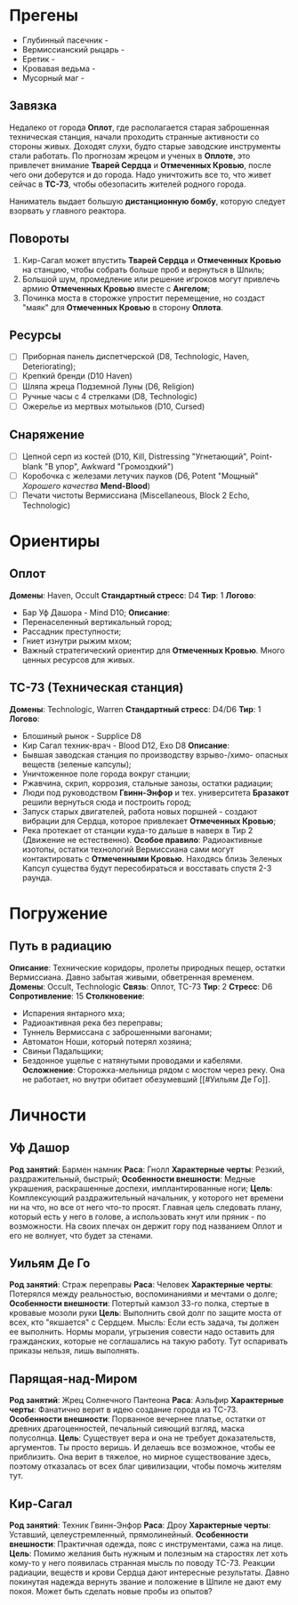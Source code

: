 # Прегены
* Глубинный пасечник - 
* Вермиссианский рыцарь - 
* Еретик - 
* Кровавая ведьма - 
* Мусорный маг - 

## Завязка
Недалеко от города **Оплот**, где располагается старая заброшенная техническая станция, начали проходить странные активности со стороны живых. Доходят слухи, будто старые заводские инструменты стали работать. По прогнозам жрецом и ученых в **Оплоте**, это привлечет внимание **Тварей Сердца** и **Отмеченных Кровью**, после чего они доберутся и до города. Надо уничтожить все то, что живет сейчас в **ТС-73**, чтобы обезопасить жителей родного города.

Наниматель выдает большую **дистанционную бомбу**, которую следует взорвать у главного реактора.
## Повороты
1. Кир-Сагал может впустить **Тварей Сердца** и **Отмеченных Кровью** на станцию, чтобы собрать больше проб и вернуться в Шпиль;
2. Большой шум, промедление или решение игроков могут привлечь армию **Отмеченных Кровью** вместе с **Ангелом**;
3. Починка моста в сторожке упростит перемещение, но создаст "маяк" для **Отмеченных Кровью** в сторону **Оплота**.

## Ресурсы
- [ ] Приборная панель диспетчерской (D8, Technologic, Haven, Deteriorating);
- [ ] Крепкий бренди (D10 Haven)
- [ ] Шляпа жреца Подземной Луны (D6, Religion)
- [ ] Ручные часы с 4 стрелками (D8, Technologic)
- [ ] Ожерелье из мертвых мотыльков (D10, Cursed)
## Снаряжение
- [ ] Цепной серп из костей (D10, Kill, Distressing "Угнетающий", Point-blank "В упор", Awkward "Громоздкий")
- [ ] Коробочка с железами летучих пауков (D6, Potent "Мощный" *Хорошего качества* **Mend-Blood**)
- [ ] Печати чистоты Вермиссиана (Miscellaneous, Block 2 Echo, Technologic)

# Ориентиры
## Оплот
**Домены**: Haven, Occult
**Стандартный стресс**: D4
**Тир**: 1
**Логово**:
* Бар Уф Дашора - Mind D10;
**Описание**: 
* Перенаселенный вертикальный город;
* Рассадник преступности;
* Гниет изнутри рыжим мхом;
* Важный стратегический ориентир для **Отмеченных Кровью**. Много ценных ресурсов для живых.

## ТС-73 (Техническая станция)
**Домены**: Technologic, Warren
**Стандартный стресс**: D4/D6
**Тир**: 1
**Логово**: 
* Блошиный рынок - Supplice D8
* Кир Сагал техник-врач - Blood D12, Exo D8
**Описание**:
* Бывшая заводская станция по производству взрыво-/химо- опасных веществ (зеленые капсулы);
* Уничтоженное поле города вокруг станции;
* Ржавчина, скрип, коррозия, стальные занозы, остатки радиации;
* Люди под руководством **Гвинн-Энфор** и тех. университета **Бразакот** решили вернуться сюда и построить город;
* Запуск старых двигателей, работа новых поршней - создают вибрации для Сердца, которое привлекает **Отмеченных Кровью**;
* Река протекает от станции куда-то дальше в наверх в Тир 2 (Движение не естественно).
**Особое правило**: 
Радиоактивные изотопы, остатки технологий Вермиссиана сами могут контактировать с **Отмеченными Кровью**. Находясь близь Зеленых Капсул существа будут пересобираться и восставать спустя 2-3 раунда. 

# Погружение
## Путь в радиацию
**Описание**: Технические коридоры, пролеты природных пещер, остатки Вермиссиана. Давно забытая живыми, обветренная временем.
**Домены**: Occult, Technologic
**Связь**: Оплот, ТС-73
**Тир**: 2
**Стресс**: D6
**Сопротивление**: 15 
**Столкновение**: 
* Испарения янтарного мха;
* Радиоактивная река без переправы;
* Туннель Вермиссана с заброшенными вагонами;
* Автоматон Ноши, который потерял хозяина;
* Свиньи Падальщики;
* Бездонное ущелье с натянутыми проводами и кабелями.
**Осложнение**: 
Сторожка-мельница рядом с мостом через реку. Она не работает, но внутри обитает обезумевший [[#Уильям Де Го]].

# Личности
## Уф Дашор
**Род занятий**: Бармен намник
**Раса**: Гнолл
**Характерные черты**: Резкий, раздражительный, быстрый;
**Особенности внешности**: Медные украшения, раскрашенные доспехи, имплантированные ноги;
**Цель**: Комплексующий раздражительный начальник, у которого нет времени ни на что, но все от него что-то просят. Главная цель следовать плану, который есть у него в голове, а использовать кнут или пряник - по возможности. На своих плечах он держит гору под названием Оплот и его не волнует, что будет за стенами.
## Уильям Де Го
**Род занятий**: Страж переправы
**Раса**: Человек
**Характерные черты**: Потерялся между реальностью, воспоминаниями и мечтами о долге;
**Особенности внешности**: Потертый камзол 33-го полка, стертые в кровавые мозоли руки
**Цель**: Выполнить свой долг по защите моста от всех, кто "якшается" с Сердцем.
Мысль: Если есть задача, ты должен ее выполнить. Нормы морали, угрызения совести надо оставить для гражданских, которые не соглашались на такую работу. Тут оспаривать приказы нельзя, лишь выполнять.
## Парящая-над-Миром
**Род занятий**: Жрец Солнечного Пантеона
**Раса**: Аэльфир
**Характерные черты**: Фанатично верит в идею создание города из ТС-73. 
**Особенности внешности**: Порванное вечернее платье, остатки от древних драгоценностей, печальный сияющий взгляд, маска полусолнца.
**Цель**: Существует вера и она не требует доказательств, аргументов. Ты просто веришь. И делаешь все возможное, чтобы ее приблизить. Она верит в тяжелое, но мирное существование здесь, поэтому отказалась от всех благ цивилизации, чтобы помочь жителям тут.
## Кир-Сагал
**Род занятий**: Техник Гвинн-Энфор
**Раса**: Дроу
**Характерные черты**: Уставший, целеустремленный, прямолинейный.
**Особенности внешности**: Практичная одежда, пояс с инструментами, сажа на лице.
**Цель**: Помимо желания быть нужным и полезным на старостях лет хоть кому-то у него появилась странная мысль по поводу ТС-73. Реакции радиации, веществ и крови Сердца дают интересные результаты. Давно покинутая надежда вернуть звание и положение в Шпиле не дают ему покоя. Может быть сделать новые пробы из опытов?


